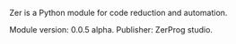 Zer is a Python module for code reduction and automation.

Module version: 0.0.5 alpha.
Publisher: ZerProg studio.